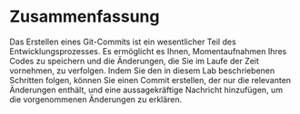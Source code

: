 # Zusammenfassung

Das Erstellen eines Git-Commits ist ein wesentlicher Teil des Entwicklungsprozesses. Es ermöglicht es Ihnen, Momentaufnahmen Ihres Codes zu speichern und die Änderungen, die Sie im Laufe der Zeit vornehmen, zu verfolgen. Indem Sie den in diesem Lab beschriebenen Schritten folgen, können Sie einen Commit erstellen, der nur die relevanten Änderungen enthält, und eine aussagekräftige Nachricht hinzufügen, um die vorgenommenen Änderungen zu erklären.
